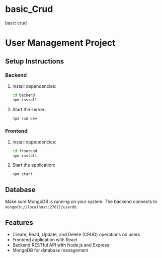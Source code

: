 # basic_Crud
basic crud 
# User Management Project

## Setup Instructions

### Backend

1. Install dependencies:
    ```bash
    cd backend
    npm install
    ```

2. Start the server:
    ```bash
    npm run dev
    ```

### Frontend

1. Install dependencies:
    ```bash
    cd frontend
    npm install
    ```

2. Start the application:
    ```bash
    npm start
    ```

## Database

Make sure MongoDB is running on your system. The backend connects to `mongodb://localhost:27017/userdb`.

## Features

- Create, Read, Update, and Delete (CRUD) operations on users
- Frontend application with React
- Backend RESTful API with Node.js and Express
- MongoDB for database management
